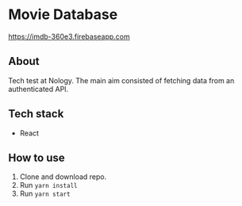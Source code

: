 # Movie Database
https://imdb-360e3.firebaseapp.com

## About
Tech test at Nology. The main aim consisted of fetching data from an authenticated API.

## Tech stack
* React

## How to use
1. Clone and download repo.
2. Run `yarn install`
3. Run `yarn start`

